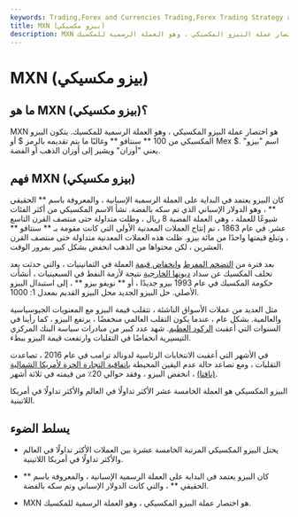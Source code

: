 ```yaml
---
keywords: Trading,Forex and Currencies Trading,Forex Trading Strategy and Education,Strategy and Education
title: MXN (بيزو مكسيكي)
description: MXN هو اختصار عملة البيزو المكسيكي ، وهو العملة الرسمية للمكسيك.
---
```


# MXN (بيزو مكسيكي)
## ما هو MXN (بيزو مكسيكي)؟

MXN هو اختصار عملة البيزو المكسيكي ، وهو العملة الرسمية للمكسيك. يتكون البيزو المكسيكي من 100 ** سنتافو ** وغالبًا ما يتم تقديمه بالرمز $ أو Mex $. اسم "بيزو" يعني "أوزان" ويشير إلى أوزان الذهب أو الفضة.

## فهم MXN (بيزو مكسيكي)

كان البيزو يعتمد في البداية على العملة الرسمية الإسبانية ، والمعروفة باسم ** الحقيقي ** ، وهو الدولار الإسباني الذي تم سكه بالفضة. نشأ الاسم المكسيكي من أكثر الفئات شيوعًا للعملة ، وهي العملة الفضية 8 ريال ، وظلت متداولة حتى منتصف القرن التاسع عشر. في عام 1863 ، تم إنتاج العملات المعدنية الأولى التي كانت مقومة بـ ** سنتافو ** ، وتبلغ قيمتها واحدًا من مائة بيزو. ظلت هذه العملات المعدنية متداولة حتى منتصف القرن العشرين ، لكن محتواها من الذهب انخفض بشكل كبير بمرور الوقت.

بعد فترة من [التضخم المفرط](/hyperinflation) [وانخفاض قيمة](/devaluation) العملة في الثمانينيات ، والتي حدثت بعد تخلف المكسيك عن سداد [ديونها الخارجية](/external-debt) نتيجة لأزمة النفط في السبعينيات ، أنشأت حكومة المكسيك في عام 1993 بيزو جديدًا ، أو ** نويفو بيزو ** ، إلى استبدال البيزو الأصلي. حل البيزو الجديد محل البيزو القديم بمعدل 1: 1000.

مثل العديد من عملات الأسواق الناشئة ، تتقلب قيمة البيزو مع المعنويات الجيوسياسية والعالمية. بشكل عام ، عندما يكون التقلب العالمي منخفضًا ، يرتفع البيزو ، كما رأينا في السنوات التي أعقبت [الركود العظيم](/great-recession). شهد عدد كبير من مبادرات سياسة البنك المركزي التيسيرية انخفاضًا في التقلبات وارتفعت قيمة البيزو ببطء.

في الأشهر التي أعقبت الانتخابات الرئاسية لدونالد ترامب في عام 2016 ، تصاعدت التقلبات ، ومع تصاعد حالة عدم اليقين المحيطة [باتفاقية التجارة الحرة لأمريكا الشمالية (نافتا)](/nafta) ، انخفض البيزو ، وفقد حوالي 20٪ من قيمته في ثلاثة أشهر.

البيزو المكسيكي هو العملة الخامسة عشر الأكثر تداولًا في العالم والأكثر تداولًا في أمريكا اللاتينية.

## يسلط الضوء

- يحتل البيزو المكسيكي المرتبة الخامسة عشرة بين العملات الأكثر تداولًا في العالم والأكثر تداولًا في أمريكا اللاتينية.

- كان البيزو يعتمد في البداية على العملة الرسمية الإسبانية ، والمعروفة باسم ** الحقيقي ** ، والتي كانت الدولار الإسباني وتم سكه بالفضة.

- MXN هو اختصار عملة البيزو المكسيكي ، وهو العملة الرسمية للمكسيك.

